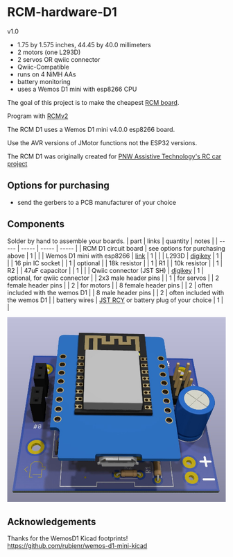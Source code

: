 # RCM-hardware-D1

v1.0

* 1.75 by 1.575 inches, 44.45 by 40.0 millimeters
* 2 motors (one L293D)
* 2 servos OR qwiic connector
* Qwiic-Compatible
* runs on 4 NiMH AAs
* battery monitoring
* uses a Wemos D1 mini with esp8266 CPU

The goal of this project is to make the cheapest [RCM board](https://github.com/rcmgames).

Program with [RCMv2](https://github.com/rcmgames/rcmv2)

The RCM D1 uses a Wemos D1 mini v4.0.0 esp8266 board. 

Use the AVR versions of JMotor functions not the ESP32 versions.

The RCM D1 was originally created for [PNW Assistive Technology's RC car project](https://github.com/PNW-AT/rc-car-car)

## Options for purchasing

* send the gerbers to a PCB manufacturer of your choice

## Components
Solder by hand to assemble your boards.
| part | links | quantity | notes |
| ----- | ----- | ----- | ----- |
| RCM D1 circuit board | see options for purchasing above | 1 | |
| Wemos D1 mini with esp8266 | [link](https://www.wemos.cc/en/latest/d1/d1_mini.html) | 1 | |
| L293D | [digikey](https://www.digikey.com/en/products/detail/texas-instruments/L293DNE/379724) | 1 | |
| 16 pin IC socket | | 1 | optional |
| 18k resistor | | 1 | R1 |
| 10k resistor | | 1 | R2 |
| 47uF capacitor | | 1 | |
| Qwiic connector (JST SH) | [digikey](https://www.digikey.com/en/products/detail/jst-sales-america-inc/SM04B-SRSS-TB/926710) | 1 | optional, for qwiic connector |
| 2x3 male header pins | | 1 | for servos |
| 2 female header pins | | 2 | for motors |
| 8 female header pins | | 2 | often included with the wemos D1 |
| 8 male header pins | | 2 | often included with the wemos D1 |
| battery wires | [JST RCY](https://www.amazon.com/dp/B00Z04QFN2/) or battery plug of your choice | 1 | |

![screenshot of cad](https://github.com/RCMgames/RCM-hardware-D1/blob/main/CAD%20renders/image%201.jpg)

## Acknowledgements

Thanks for the WemosD1 Kicad footprints! https://github.com/rubienr/wemos-d1-mini-kicad

